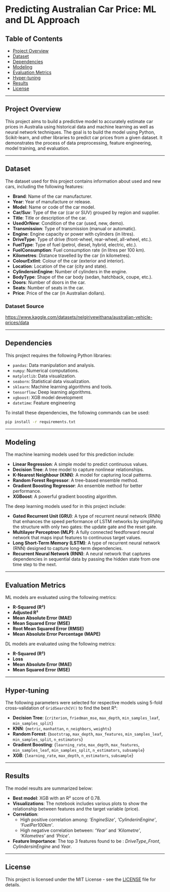 # **Predicting Australian Car Price: ML and DL Approach**

## **Table of Contents**
- [Project Overview](#project-overview)
- [Dataset](#dataset)
- [Dependencies](#dependencies)
- [Modeling](#modeling)
- [Evaluation Metrics](#evaluation-metrics)
- [Hyper-tuning](#hyper-tuning)
- [Results](#results)
- [License](#license)

---

## **Project Overview**
This project aims to build a predictive model to accurately estimate car prices in Australia using historical data and machine learning as well as neural network techniques. The goal is to build the model using Python, Scikit-learn, and other libraries to predict car prices from a given dataset. It demonstrates the process of data preprocessing, feature engineering, model training, and evaluation.

---

## **Dataset**
The dataset used for this project contains information about used and new cars, including the following features:
- **Brand**: Name of the car manufacturer.
- **Year**: Year of manufacture or release.
- **Model**: Name or code of the car model.
- **Car/Suv**: Type of the car (car or SUV) grouped by region and supplier.
- **Title**: Title or description of the car.
- **UsedOrNew**: Condition of the car (used, new, demo).
- **Transmission**: Type of transmission (manual or automatic).
- **Engine**: Engine capacity or power with cylinders (in litres).
- **DriveType**: Type of drive (front-wheel, rear-wheel, all-wheel, etc.).
- **FuelType**: Type of fuel (petrol, diesel, hybrid, electric, etc.).
- **FuelConsumption**: Fuel consumption rate (in litres per 100 km).
- **Kilometres**: Distance travelled by the car (in kilometres).
- **ColourExtInt**: Colour of the car (exterior and interior).
- **Location**: Location of the car (city and state).
- **CylindersinEngine**: Number of cylinders in the engine.
- **BodyType**: Shape of the car body (sedan, hatchback, coupe, etc.).
- **Doors**: Number of doors in the car.
- **Seats**: Number of seats in the car.
- **Price**: Price of the car (in Australian dollars).


### **Dataset Source**
https://www.kaggle.com/datasets/nelgiriyewithana/australian-vehicle-prices/data

---

## **Dependencies**
This project requires the following Python libraries:
- `pandas`: Data manipulation and analysis.
- `numpy`: Numerical computations.
- `matplotlib`: Data visualization.
- `seaborn`: Statistical data visualization.
- `sklearn`: Machine learning algorithms and tools.
- `tensorflow`: Deep learning algorithms.
- `xgboost`: XGB model development
- `datetime`: Feature engineering

To install these dependencies, the following commands can be used:
```bash
pip install -r requirements.txt
```

---

## **Modeling**
The machine learning models used for this prediction include:
- **Linear Regression**: A simple model to predict continuous values.
- **Decision Tree**: A tree model to capture nonlinear relationships.
- **K-Nearest Neighbour (KNN)**: A model for capturing local patterns.
- **Random Forest Regressor**: A tree-based ensemble method.
- **Gradient Boosting Regressor**: An ensemble method for better performance.
- **XGBoost**: A powerful gradient boosting algorithm.

The deep learning models used for in this project include:
- **Gated Recurrent Unit (GRU)**: A type of recurrent neural network (RNN) that enhances the speed performance of LSTM networks by simplifying the structure with only two gates: the update gate and the reset gate.
- **Multilayer Perceptron (MLP)**: A fully connected feedforward neural network that maps input features to continuous target values.
- **Long Short-Term Memory (LSTM)**: A type of recurrent neural network (RNN) designed to capture long-term dependencies.
- **Recurrent Neural Network (RNN)**: A neural network that captures dependencies in sequential data by passing the hidden state from one time step to the next.

---

## **Evaluation Metrics**
ML models are evaluated using the following metrics:
- **R-Squared (R²)**
- **Adjusted R²**
- **Mean Absolute Error (MAE)**
- **Mean Squared Error (MSE)**
- **Root Mean Squared Error (RMSE)**
- **Mean Absolute Error Percentage (MAPE)**

DL models are evaluated using the following metrics:
- **R-Squared (R²)**
- **Loss**
- **Mean Absolute Error (MAE)**
- **Mean Squared Error (MSE)**

---

## **Hyper-tuning**
The following parameters were selected for respective models using 5-fold cross-validation of `GridSearchCV()` to find the best R²:
- **Decision Tree**: {`criterion`, `friedman_mse`, `max_depth`, `min_samples_leaf`, `min_samples_split`}
- **KNN**: {`metric`, `manhattan`, `n_neighbors`, `weights`}
- **Random Forest**: {`bootstrap`, `max_depth`, `max_features`, `min_samples_leaf`, `min_samples_split`, `n_estimators`}
-  **Gradient Boosting**: {`learning_rate`, `max_depth`, `max_features`, `min_samples_leaf`, `min_samples_split`, `n_estimators`, `subsample`}
-  **XGB**: {`learning_rate`, `max_depth`, `n_estimators`, `subsample`}


---

## **Results**
The model results are summarized below:
- **Best model**: XGB with an R² score of 0.78.
- **Visualizations**: The notebook includes various plots to show the relationship between features and the target variable (price).
- **Correlation**:
  - High positive correlation among: *‘EngineSize’*, *‘CylinderinEngine’*, *‘FuelPer100km’*.
  - High negative correlation between: *‘Year’* and *‘Kilometre’*, *‘Kilometres’* and *‘Price’*.
- **Feature Importance**: The top 3 features found to be : *DriveType_Front*, *CylindersinEngine* and *Year*.

---

## **License**
This project is licensed under the MIT License - see the [LICENSE](LICENSE.txt) file for details.
